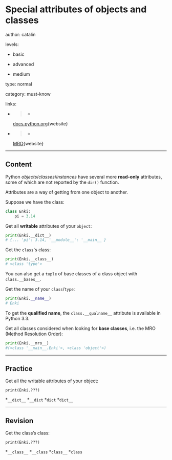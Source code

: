 # Special attributes of objects and classes
author: catalin

levels:

  - basic

  - advanced

  - medium

type: normal

category: must-know

links:

  - >-
    [docs.python.org](https://docs.python.org/3.5/library/stdtypes.html#special-attributes){website}

  - >-
    [MRO](http://python-history.blogspot.in/2010/06/method-resolution-order.html){website}

---
## Content

Python *objects*/*classes*/*instances* have several more **read-only** attributes, some of which are not reported by the `dir()` function.

Attributes are a way of getting from one object to another.

Suppose we have the class:
```python
class Enki:
    pi = 3.14
```

Get all **writable** attributes of your `object`:
```python
print(Enki.__dict__)
# {... 'pi': 3.14, '__module__': '__main__ }

```
Get the `class`'s class:
```python
print(Enki.__class__)
# <class 'type'>
```
You can also get a `tuple` of base classes of a class object with `class.__bases__`.

Get the name of your `class`/`type`:
```python
print(Enki.__name__)
# Enki

```

To get the **qualified name**, the `class.__qualname__` attribute is available in Python 3.3.

Get all classes considered when looking for **base classes**, i.e. the MRO (Method Resolution Order):
```python
print(Enki.__mro__)
#(<class '__main__.Enki'>, <class 'object'>)
```

---
## Practice

Get all the writable attributes of your object:

```
print(Enki.???) 
```
*`__dict__` 
*`__dict` 
*`dict` 
*`dict__`

---
## Revision

Get the class’s class:

```
print(Enki.???) 
```
*`__class__`
*`__class` 
*`class__` 
*`class`